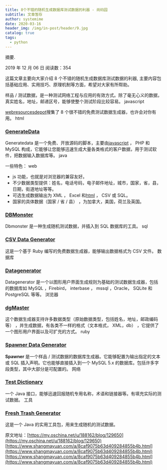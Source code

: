 ```yaml
---
title: 8个不错的随机生成数据库测试数据的利器 - 尚码园
subtitle: 文章暂存
author: systemime
date: 2020-03-16
header_img: /img/in-post/header/9.jpg
catalog: true
tags:
  - python
---
```

摘要.

<!-- more -->
2019 年 12 月 06 日 阅读数：354

这篇文章主要向大家介绍 8 个不错的随机生成数据库测试数据的利器, 主要内容包括基础应用、实用技巧、原理机制等方面，希望对大家有所帮助。

样品 / 测试数据，是一种测试网络工程与应用的有效方式。除了毫无心义的数据，真实姓名，地址，邮递区号，能够使整个测试阶段比较容易。 javascript

[webresourcesdepot](http://webresourcesdepot.com/)搜集了 8 个很不错的免费测试数据生成器，也许会对你有用。 html

### [GenerateData](http://www.generatedata.com/)

Generatedata 是一个免费、开放源码的脚本，主要由[javascript](http://paranimage.com/category/dede/javascript/) ， PHP 和 MySQL 构成，它能够让您能够迅速生成大量各类格式的客户数据，用于测试软件，把数据输入数据库等。 java

一些特色： web

-   js 功能，也就是对浏览器的兼容友好。
-   不少数据类型提供：姓名，电话号码，电子邮件地址，城市，国家，省，县，日期，街道地址等等。
-   可选生成数据输出为 XML ， Excel 和[html](http://paranimage.com/category/dede/html/) ， CSV 或 SQL。
-   国家的具体数据（国家 / 省 / 县） ，为加拿大，美国，荷兰及英国。

### [DBMonster](http://sourceforge.net/projects/dbmonster/)

Dbmonster 是一种生成随机测试数据，并插入到 SQL 数据库的工具。 sql

### [CSV Data Generator](http://rubyforge.org/projects/datagen)

这是一个基于 Ruby 编写的免费数据生成器，能够输出数据格式为 CSV 文件。 数据库

### [Datagenerator](http://sourceforge.net/projects/datagenerator/)

Datagenerator 是一个以图形用户界面生成规则为基础的测试数据生成器，包括的数据库如 MySQL ，Firebird， interbase ， mssql ，Oracle， SQLite 和 PostgreSQL 等等。 浏览器

### [dgMaster](http://sourceforge.net/projects/dgmaster/)

这个数据生成器支持许多数据类型（原始数据类型，包括姓名，地址，邮政编码等） ，并生成数据，有各类不一样的格式（文本格式， XML，db） ，它提供了一个图形用户界面以及可扩充的方式。 ruby

### [Spawner Data Generator](http://sourceforge.net/projects/spawner/)

**Spawner** 是一个样品 / 测试数据的数据库生成器。它能够配置为输出指定的文本或 SQL 插入声明。它也能够直接插入到一个 MySQL 5.x 的数据库。包括许多字段类型，其中大部分是可配置的。 网络

### [Test Dictionary](http://sourceforge.net/projects/test-dictionary/)

一个 Java 接口，能够迅速回报随机专用名称，术语和链接器等。有填充实际的测试数据。 工具

### [Fresh Trash Generator](http://sourceforge.net/projects/freshtrash/)

这是一个 Java 的实用工具包，用来生成随机的测试数据。

原文地址：[https://my.oschina.net/u/188162/blog/129650](https://my.oschina.net/u/188162/blog/129650) 
 [https://www.shangmayuan.com/a/8caf9075b63d409284855b4b.html](https://www.shangmayuan.com/a/8caf9075b63d409284855b4b.html) 
 [https://www.shangmayuan.com/a/8caf9075b63d409284855b4b.html](https://www.shangmayuan.com/a/8caf9075b63d409284855b4b.html)
